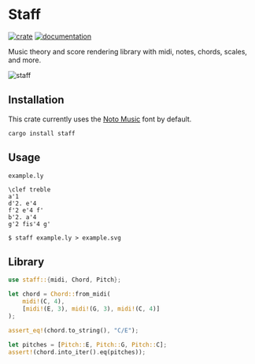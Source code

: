 # Staff
[![crate](https://img.shields.io/crates/v/staff.svg)](https://crates.io/crates/staff)
[![documentation](https://docs.rs/staff/badge.svg)](https://docs.rs/staff)

Music theory and score rendering library with midi, notes, chords, scales, and more.

![staff](https://raw.githubusercontent.com/staff-rs/staff/main/example.svg)

## Installation
This crate currently uses the [Noto Music](https://fonts.google.com/noto/specimen/Noto+Music) font by default.
```
cargo install staff
```

## Usage
`example.ly`
```
\clef treble
a'1
d'2. e'4
f'2 e'4 f'
b'2. a'4
g'2 fis'4 g'
```
`$ staff example.ly > example.svg`

## Library
```rust
use staff::{midi, Chord, Pitch};

let chord = Chord::from_midi(
    midi!(C, 4),
    [midi!(E, 3), midi!(G, 3), midi!(C, 4)]
);

assert_eq!(chord.to_string(), "C/E");

let pitches = [Pitch::E, Pitch::G, Pitch::C];
assert!(chord.into_iter().eq(pitches));
```
